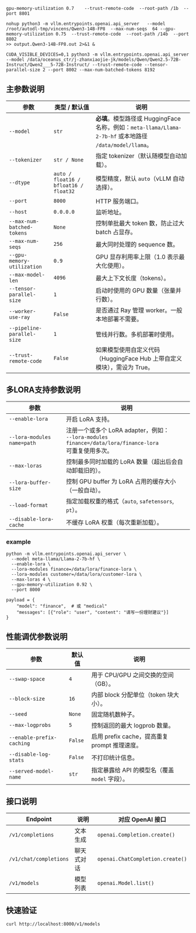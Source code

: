 
```angular2html
gpu-memory-utilization 0.7    --trust-remote-code  --root-path /1b  --port 8801

nohup python3 -m vllm.entrypoints.openai.api_server   --model /root/autodl-tmp/vincens/Qwen3-14B-FP8  --max-num-seqs  64 --gpu-memory-utilization 0.75  --trust-remote-code  --root-path /14b  --port 8802 
>> output.Qwen3-14B-FP8.out 2>&1 &

CUDA_VISIBLE_DEVICES=0,1 python3 -m vllm.entrypoints.openai.api_server --model /data/oceanus_ctr/j-zhanxiaojie-jk/models/Qwen/Qwen2.5-72B-Instruct/Qwen2___5-72B-Instruct/ --trust-remote-code --tensor-parallel-size 2 --port 8002 --max-num-batched-tokens 8192
```


## 主参数说明

| 参数                         | 类型 / 默认值                              | 说明                                                                                   |
| -------------------------- | ------------------------------------- | ------------------------------------------------------------------------------------ |
| `--model`                  | `str`                                 | **必填**。模型路径或 HuggingFace 名称，例如：`meta-llama/Llama-2-7b-hf` 或本地路径 `/data/model/llama`。 |
| `--tokenizer`              | `str / None`                          | 指定 tokenizer（默认随模型自动加载）。                                                             |
| `--dtype`                  | `auto / float16 / bfloat16 / float32` | 模型精度，默认 `auto`（vLLM 自动选择）。                                                           |
| `--port`                   | `8000`                                | HTTP 服务端口。                                                                           |
| `--host`                   | `0.0.0.0`                             | 监听地址。                                                                                |
| `--max-num-batched-tokens` | `None`                                | 控制单批最大 token 数，防止过大 batch 占显存。                                                       |
| `--max-num-seqs`           | `256`                                 | 最大同时处理的 sequence 数。                                                                  |
| `--gpu-memory-utilization` | `0.9`                                 | GPU 显存利用率上限（1.0 表示最大化使用）。                                                            |
| `--max-model-len`          | `4096`                                | 最大上下文长度（tokens）。                                                                     |
| `--tensor-parallel-size`   | `1`                                   | 启动时使用的 GPU 数量（张量并行数）。                                                                |
| `--worker-use-ray`         | `False`                               | 是否通过 Ray 管理 worker。一般本地部署不需要。                                                        |
| `--pipeline-parallel-size` | `1`                                   | 管线并行数。多机部署时使用。                                                                       |
| `--trust-remote-code`      | `False`                               | 如果模型使用自定义代码（HuggingFace Hub 上带自定义模块），需设为 True。                                       |


## 多LORA支持参数说明
| 参数                         | 说明                                                                                       |
| -------------------------- | ---------------------------------------------------------------------------------------- |
| `--enable-lora`            | 开启 LoRA 支持。                                                                              |
| `--lora-modules name=path` | 注册一个或多个 LoRA adapter，例如：<br>`--lora-modules finance=/data/lora/finance-lora`<br>可重复使用多次。 |
| `--max-loras`              | 控制最多同时加载的 LoRA 数量（超出后会自动卸载旧的）。                                                           |
| `--lora-buffer-size`       | 控制 GPU buffer 为 LoRA 占用的缓存大小（一般自动）。                                                      |
| `--load-format`            | 指定加载权重的格式（`auto`, `safetensors`, `pt`）。                                                  |
| `--disable-lora-cache`     | 不缓存 LoRA 权重（每次重新加载）。                                                                     |

### example
```angular2html
python -m vllm.entrypoints.openai.api_server \
  --model meta-llama/Llama-2-7b-hf \
  --enable-lora \
  --lora-modules finance=/data/lora/finance-lora \
  --lora-modules customer=/data/lora/customer-lora \
  --max-loras 4 \
  --gpu-memory-utilization 0.92 \
  --port 8000

payload = {
    "model": "finance",  # 或 "medical"
    "messages": [{"role": "user", "content": "请写一份理财建议"}]
}
```

## 性能调优参数说明
| 参数                        | 默认值     | 说明                                |
| ------------------------- | ------- | --------------------------------- |
| `--swap-space`            | `4`     | 用于 CPU/GPU 之间交换的空间（GB）。           |
| `--block-size`            | `16`    | 内部 block 分配单位（token 块大小）。         |
| `--seed`                  | `None`  | 固定随机数种子。                          |
| `--max-logprobs`          | `5`     | 控制返回的最大 logprob 数量。               |
| `--enable-prefix-caching` | `False` | 启用 prefix cache，提高重复 prompt 推理速度。 |
| `--disable-log-stats`     | `False` | 不打印统计信息。                          |
| `--served-model-name`     | `str`   | 指定暴露给 API 的模型名（覆盖 `model` 字段）。    |


## 接口说明
| Endpoint               | 说明    | 对应 OpenAI 接口                     |
| ---------------------- | ----- | -------------------------------- |
| `/v1/completions`      | 文本生成  | `openai.Completion.create()`     |
| `/v1/chat/completions` | 聊天式对话 | `openai.ChatCompletion.create()` |
| `/v1/models`           | 模型列表  | `openai.Model.list()`            |

## 快速验证
```angular2html
curl http://localhost:8000/v1/models
```

